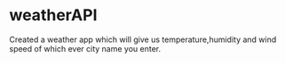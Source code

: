 # weatherAPI
Created a weather app which will give us temperature,humidity and wind speed of which ever city name you enter.
